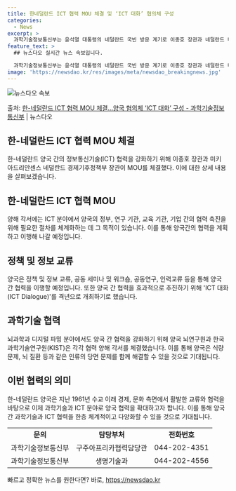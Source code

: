 ```yaml
---
title: 한네덜란드 ICT 협력 MOU 체결 및 ‘ICT 대화’ 협의체 구성
categories:
  - News
excerpt: >
  과학기술정보통신부는 윤석열 대통령의 네덜란드 국빈 방문 계기로 이종호 장관과 네덜란드 미키 아드리안센스 경제…
feature_text: >
  ## 뉴스다오 실시간 뉴스 속보입니다.

  과학기술정보통신부는 윤석열 대통령의 네덜란드 국빈 방문 계기로 이종호 장관과 네덜란드 미키 아드리안센스 경제…
image: 'https://newsdao.kr/res/images/meta/newsdao_breakingnews.jpg'
---
```


![뉴스다오 속보](https://newsdao.kr/res/images/meta/newsdao_breakingnews.jpg)

<p>출처: <a href="https://newsdao.kr/2798" rel="dofollow">한-네덜란드 ICT 협력 MOU 체결…양국 협의체 ‘ICT 대화’ 구성 - 과학기술정보통신부</a> | 뉴스다오</p>

<h2>한-네덜란드 ICT 협력 MOU 체결</h2>
<p data-ke-size="size16">한-네덜란드 양국 간의 정보통신기술(ICT) 협력을 강화하기 위해 이종호 장관과 미키 아드리안센스 네덜란드 경제기후정책부 장관이 MOU를 체결했다. 이에 대한 상세 내용을 살펴보겠습니다.</p>

<h2 data-ke-size="size26">한-네덜란드 ICT 협력 MOU</h2>
<p data-ke-size="size16">양해 각서에는 ICT 분야에서 양국의 정부, 연구 기관, 교육 기관, 기업 간의 협력 촉진을 위해 필요한 절차를 체계화하는 데 그 목적이 있습니다. 이를 통해 양국간의 협력을 계획하고 이행해 나갈 예정입니다.</p>

<h2 data-ke-size="size26">정책 및 정보 교류</h2>
<p data-ke-size="size16">양국은 정책 및 정보 교류, 공동 세미나 및 워크숍, 공동연구, 인력교류 등을 통해 양국 간 협력을 이행할 예정입니다. 또한 양국 간 협력을 효과적으로 추진하기 위해 'ICT 대화(ICT Dialogue)'를 격년으로 개최하기로 했습니다.</p>

<h2 data-ke-size="size26">과학기술 협력</h2>
<p data-ke-size="size16">뇌과학과 디지털 파밍 분야에서도 양국 간 협력을 강화하기 위해 양국 뇌연구원과 한국과학기술연구원(KIST)은 각각 협력 양해 각서를 체결했습니다. 이를 통해 양국은 식량문제, 뇌 질환 등과 같은 인류의 당면 문제를 함께 해결할 수 있을 것으로 기대됩니다.</p>

<h2 data-ke-size="size26">이번 협력의 의미</h2>
<p data-ke-size="size16">한-네덜란드 양국은 지난 1961년 수교 이래 경제, 문화 측면에서 활발한 교류와 협력을 바탕으로 이제 과학기술과 ICT 분야로 양국 협력을 확대하고자 합니다. 이를 통해 양국 간 과학기술과 ICT 협력을 한층 체계적이고 다양화할 수 있을 것으로 기대됩니다.</p>
<table>
	<tr>
		<td style="text-align: center; height: 17px;"><b>문의</b></td>
		<td style="text-align: center; height: 17px;"><b>담당부처</b></td>
		<td style="text-align: center; height: 17px;"><b>전화번호</b></td>
	</tr>
	<tr>
		<td style="text-align: center; height: 17px;">과학기술정보통신부</td>
		<td style="text-align: center; height: 17px;">구주아프리카협력담당관</td>
		<td style="text-align: center; height: 17px;">044-202-4351</td>
	</tr>
	<tr>
		<td style="text-align: center; height: 17px;">과학기술정보통신부</td>
		<td style="text-align: center; height: 17px;">생명기술과</td>
		<td style="text-align: center; height: 17px;">044-202-4556</td>
	</tr>
</table>
<p data-ke-size="size16"></p> 

빠르고 정확한 뉴스를 원한다면? 바로, <a href="https://newsdao.kr" rel="dofollow">https://newsdao.kr</a>


    
